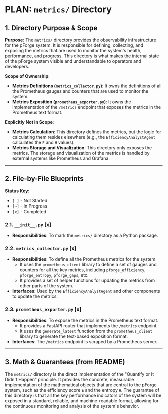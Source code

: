 # PLAN: `metrics/` Directory

## 1. Directory Purpose & Scope

**Purpose**: The `metrics/` directory provides the observability infrastructure for the pForge system. It is responsible for defining, collecting, and exposing the metrics that are used to monitor the system's health, performance, and progress. This directory is what makes the internal state of the pForge system visible and understandable to operators and developers.

**Scope of Ownership**:

*   **Metrics Definitions (`metrics_collector.py`)**: It owns the definitions of all the Prometheus gauges and counters that are used to monitor the system.
*   **Metrics Exposition (`prometheus_exporter.py`)**: It owns the implementation of the `/metrics` endpoint that exposes the metrics in the Prometheus text format.

**Explicitly Not in Scope**:

*   **Metrics Calculation**: This directory defines the metrics, but the logic for calculating them resides elsewhere (e.g., the `EfficiencyAnalystAgent` calculates the `E` and `H` values).
*   **Metrics Storage and Visualization**: This directory only exposes the metrics. The storage and visualization of the metrics is handled by external systems like Prometheus and Grafana.

---

## 2. File-by-File Blueprints

**Status Key:**
*   `[ ]` - Not Started
*   `[~]` - In Progress
*   `[x]` - Completed

### 2.1. `__init__.py` [x]

*   **Responsibilities**: To mark the `metrics/` directory as a Python package.

### 2.2. `metrics_collector.py` [x]

*   **Responsibilities**: To define all the Prometheus metrics for the system.
    *   It uses the `prometheus_client` library to define a set of gauges and counters for all the key metrics, including `pforge_efficiency`, `pforge_entropy`, `pforge_gaps`, etc.
    *   It provides a set of helper functions for updating the metrics from other parts of the system.
*   **Interfaces**: Used by the `EfficiencyAnalystAgent` and other components to update the metrics.

### 2.3. `prometheus_exporter.py` [x]

*   **Responsibilities**: To expose the metrics in the Prometheus text format.
    *   It provides a FastAPI router that implements the `/metrics` endpoint.
    *   It uses the `generate_latest` function from the `prometheus_client` library to generate the text-based exposition format.
*   **Interfaces**: The `/metrics` endpoint is scraped by a Prometheus server.

---

## 3. Math & Guarantees (from README)

The `metrics/` directory is the direct implementation of the "Quantify or It Didn't Happen" principle. It provides the concrete, measurable implementation of the mathematical objects that are central to the pForge system, such as the efficiency score `E` and the entropy `H`. The guarantee of this directory is that all the key performance indicators of the system will be exposed in a standard, reliable, and machine-readable format, allowing for the continuous monitoring and analysis of the system's behavior.
